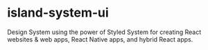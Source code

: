 # island-system-ui
Design System using the power of Styled System for creating React websites &amp; web apps, React Native apps, and hybrid React apps.
